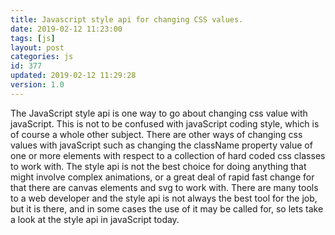 ```yaml
---
title: Javascript style api for changing CSS values.
date: 2019-02-12 11:23:00
tags: [js]
layout: post
categories: js
id: 377
updated: 2019-02-12 11:29:28
version: 1.0
---
```


The JavaScript style api is one way to go about changing css value with javaScript. This is not to be confused with javaScript coding style, which is of course a whole other subject. There are other ways of changing css values with javaScript such as changing the className property value of one or more elements with respect to a collection of hard coded css classes to work with. The style api is not the best choice for doing anything that might involve complex animations, or a great deal of rapid fast change for that there are canvas elements and svg to work with. There are many tools to a web developer and the style api is not always the best tool for the job, but it is there, and in some cases the use of it may be called for, so lets take a look at the style api in javaScript today.

<!-- more -->

